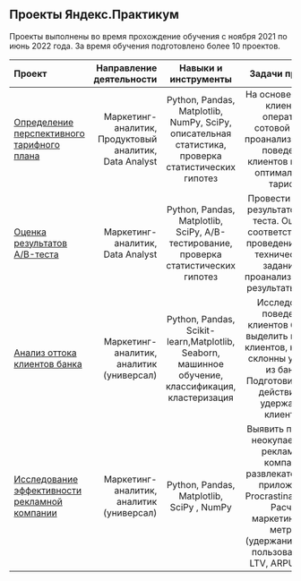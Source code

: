 ## Проекты Яндекс.Практикум
Проекты выполнены во время прохождение обучения с ноября 2021 по июнь 2022 года.
За время обучения подготовлено более 10 проектов.

| Проект | Направление деятельности | Навыки и инструменты | Задачи проекта |
| :------------------- | ----------: |:------------:|:-------------------:|
| [Определение перспективного тарифного плана](https://github.com/Ekaterina-Che/praktikum_projects/blob/main/mobile_tarif.ipynb) | Маркетинг-аналитик, Продуктовый аналитик, Data Analyst |Python, Pandas, Matplotlib, NumPy, SciPy, описательная статистика, проверка статистических гипотез|На основе данных клиентов оператора сотовой связи проанализировать поведение клиентов и поиск оптимального тарифа:|
| [Оценка результатов A/B-теста](https://github.com/Ekaterina-Che/praktikum_projects/blob/main/ABtest.ipynb) | Маркетинг-аналитик, Data Analyst |Python, Pandas, Matplotlib, SciPy, A/B-тестирование, проверка статистических гипотез|Провести оценку результатов A/B-теста. Оценить соответствует ли проведение теста техническому заданию и проанализировать результаты теста.|
| [Анализ оттока клиентов банка](https://github.com/Ekaterina-Che/praktikum_projects/blob/main/final_project.ipynb) | Маркетинг-аналитик, аналитик (универсал) |Python, Pandas, Scikit-learn,Matplotlib, Seaborn, машинное обучение, классификация, кластеризация|Исследовать поведение клиентов банка и выделить портрет клиентов, которые склонны уходить из банка. Подготовить план действий по удержанию клиентов.|
| [Исследование эффективности рекламной компании](https://github.com/Ekaterina-Che/praktikum_projects/blob/main/%D0%90%D0%BD%D0%B0%D0%BB%D0%B8%D0%B7%20%D1%83%D0%B1%D1%8B%D1%82%D0%BA%D0%BE%D0%B2%20%D0%BF%D1%80%D0%B8%D0%BB%D0%BE%D0%B6%D0%B5%D0%BD%D0%B8%D1%8F%20ProcrastinatePRO%2B.ipynb) | Маркетинг-аналитик, аналитик (универсал) |Python, Pandas, Matplotlib, SciPy , NumPy| Выявить причины неокупаемости рекламной компании развлекательного приложения Procrastinate Pro+. Расчёт маркетинговых метрик (удержание, отток пользователей, LTV, ARPU, CAC)|
